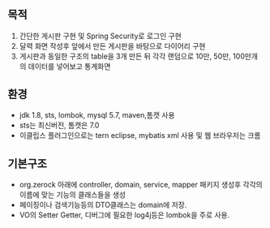 # 


## 목적 

  1. 간단한 게시판 구현 및 Spring Security로 로그인 구현 
  1. 달력 화면 작성후 앞에서 만든 게시판을 바탕으로 다이어리 구현
  1. 게시판과 동일한 구조의 table을 3개 만든 뒤 각각 랜덤으로 10만, 50만, 100만개의 데이터를 넣어보고 통계화면 

## 환경

- jdk 1.8, sts, lombok, mysql 5.7, maven,톰캣 사용
- sts는 최신버전, 톰캣은 7.0
- 이클립스 플러그인으로는 tern eclipse, mybatis xml 사용 및 웹 브라우저는 크롬

## 기본구조

- org.zerock 아래에 controller, domain, service, mapper 패키지 생성후 각각의 이름에 맞는 기능의 클래스들을 생성
- 페이징이나 검색기능등의 DTO클래스는 domain에 저장.
- VO의 Setter Getter, 디버그에 필요한 log4j등은 lombok을 주로 사용. 
